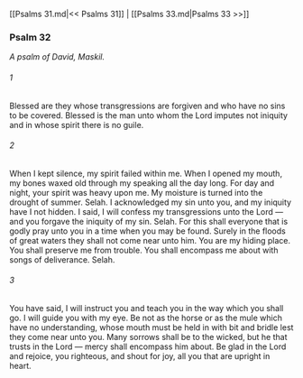 [[Psalms 31.md|<< Psalms 31]]  |  [[Psalms 33.md|Psalms 33 >>]]

### Psalm 32

*A psalm of David, Maskil.*

###### 1
Blessed are they whose transgressions are forgiven and who have no sins to be covered. Blessed is the man unto whom the Lord imputes not iniquity and in whose spirit there is no guile.

###### 2
When I kept silence, my spirit failed within me. When I opened my mouth, my bones waxed old through my speaking all the day long. For day and night, your spirit was heavy upon me. My moisture is turned into the drought of summer. Selah. I acknowledged my sin unto you, and my iniquity have I not hidden. I said, I will confess my transgressions unto the Lord — and you forgave the iniquity of my sin. Selah. For this shall everyone that is godly pray unto you in a time when you may be found. Surely in the floods of great waters they shall not come near unto him. You are my hiding place. You shall preserve me from trouble. You shall encompass me about with songs of deliverance. Selah.

###### 3
You have said, I will instruct you and teach you in the way which you shall go. I will guide you with my eye. Be not as the horse or as the mule which have no understanding, whose mouth must be held in with bit and bridle lest they come near unto you. Many sorrows shall be to the wicked, but he that trusts in the Lord — mercy shall encompass him about. Be glad in the Lord and rejoice, you righteous, and shout for joy, all you that are upright in heart.